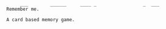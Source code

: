          ___        ______     ____ _                 _  ___  
    Remember me.
    
    A card based memory game.
    
    
    
